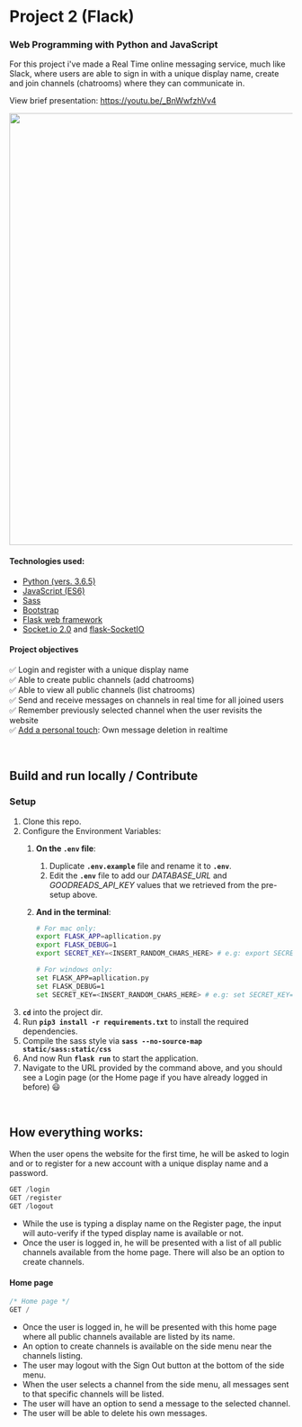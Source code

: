 # Project 2 (Flack)
### Web Programming with Python and JavaScript
For this project i've made a Real Time online messaging service, much like Slack, where users are able to sign in with a unique display name, create and join channels (chatrooms) where they can communicate in.

View brief presentation: https://youtu.be/_BnWwfzhVv4

<img src="https://i.imgur.com/nW05HYF.png" width="768px"></img>


#### Technologies used:
- [Python (vers. 3.6.5)](https://python.org)
- [JavaScript (ES6)](https://developer.mozilla.org/en-US/docs/Web/JavaScript)
- [Sass](https://sass-lang.com/)
- [Bootstrap](https://getbootstrap.com/)
- [Flask web framework](https://flask.palletsprojects.com)
- [Socket.io 2.0]("https://socket.io/") and [flask-SocketIO](https://flask-socketio.readthedocs.io/en/latest/)

#### Project objectives
:white_check_mark: Login and register with a unique display name<br>
:white_check_mark: Able to create public channels (add chatrooms)<br>
:white_check_mark: Able to view all public channels (list chatrooms)<br>
:white_check_mark: Send and receive messages on channels in real time for all joined users<br>
:white_check_mark: Remember previously selected channel when the user revisits the website<br>
:white_check_mark: <u>Add a personal touch</u>: Own message deletion in realtime<br>

<br>

## Build and run locally / Contribute
### Setup
1. Clone this repo.
2. Configure the Environment Variables:
    1. **On the `.env` file**:
        1. Duplicate **`.env.example`** file and rename it to **`.env`**.
        2. Edit the **`.env`** file to add our *DATABASE_URL* and *GOODREADS_API_KEY* values that we retrieved from the pre-setup above.
        
    2. **And in the terminal**:
        ```bash
        # For mac only:
        export FLASK_APP=apllication.py
        export FLASK_DEBUG=1
        export SECRET_KEY=<INSERT_RANDOM_CHARS_HERE> # e.g: export SECRET_KEY=iadh923jd

        # For windows only:
        set FLASK_APP=apllication.py
        set FLASK_DEBUG=1
        set SECRET_KEY=<INSERT_RANDOM_CHARS_HERE> # e.g: set SECRET_KEY=iadh923jd
        ```
4. **`cd`** into the project dir.
3. Run **`pip3 install -r requirements.txt`** to install the required dependencies.
4. Compile the sass style via **`sass --no-source-map static/sass:static/css`**
7. And now Run **`flask run`** to start the application.
8. Navigate to the URL provided by the command above, and you should see a Login page (or the Home page if you have already logged in before) :smiley:

<br>

## How everything works:
When the user opens the website for the first time, he will be asked to login and or to register for a new account with a unique display name and a password. 
```swift
GET /login
GET /register
GET /logout
```
- While the use is typing a display name on the Register page, the input will auto-verify if the typed display name is available or not.
- Once the user is logged in, he will be presented with a list of all public channels available from the home page. There will also be an option to create channels.

#### Home page
```swift
/* Home page */
GET /
```
- Once the user is logged in, he will be presented with this home page where all public channels available are listed by its name.
- An option to create channels is available on the side menu near the channels listing.
- The user may logout with the Sign Out button at the bottom of the side menu.
- When the user selects a channel from the side menu, all messages sent to that specific channels will be listed.
- The user will have an option to send a message to the selected channel.
- The user will be able to delete his own messages.
